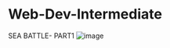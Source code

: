 # Web-Dev-Intermediate

SEA BATTLE- PART1
![image](https://user-images.githubusercontent.com/117738625/224983950-4d5c4e17-0680-4934-af82-c033bc57d4c4.png)

